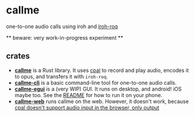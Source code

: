 # callme

one-to-one audio calls using iroh and [iroh-roq](https://github.com/dignifiedquire/iroh-roq)

** beware: very work-in-progress experiment **

## crates

* **[callme](callme)** is a Rust library. It uses [cpal](https://github.com/RustAudio/cpal) to record and play audio, encodes it to opus, and transfers it with `iroh-roq`.
* **[callme-cli](callme-cli)** is a basic command-line tool for one-to-one audio calls.
* **[callme-egui](callme-egui)** is a (very WIP) GUI. It runs on desktop, and android! iOS maybe too. See the [README](callme-egui/README.md) for how to run it on your phone.
* **[callme-web](callme-web)** runs callme on the web. However, it doesn't work, because [cpal doesn't support audio input in the browser, only output](https://github.com/RustAudio/cpal/issues/813)
